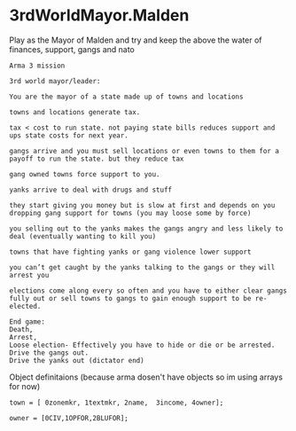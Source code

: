 # 3rdWorldMayor.Malden
Play as the Mayor of Malden and try and keep the above the water of finances, support, gangs and nato

```
Arma 3 mission

3rd world mayor/leader:

You are the mayor of a state made up of towns and locations

towns and locations generate tax.

tax < cost to run state. not paying state bills reduces support and ups state costs for next year.

gangs arrive and you must sell locations or even towns to them for a payoff to run the state. but they reduce tax

gang owned towns force support to you.

yanks arrive to deal with drugs and stuff

they start giving you money but is slow at first and depends on you dropping gang support for towns (you may loose some by force)

you selling out to the yanks makes the gangs angry and less likely to deal (eventually wanting to kill you)

towns that have fighting yanks or gang violence lower support

you can’t get caught by the yanks talking to the gangs or they will arrest you

elections come along every so often and you have to either clear gangs fully out or sell towns to gangs to gain enough support to be re-elected.

End game:
Death,
Arrest,
Loose election- Effectively you have to hide or die or be arrested.
Drive the gangs out.
Drive the yanks out (dictator end)
```


Object definitaions (because arma dosen't have objects so im using arrays for now)
```
town = [ 0zonemkr, 1textmkr, 2name,  3income, 4owner];

owner = [0CIV,1OPFOR,2BLUFOR];
```